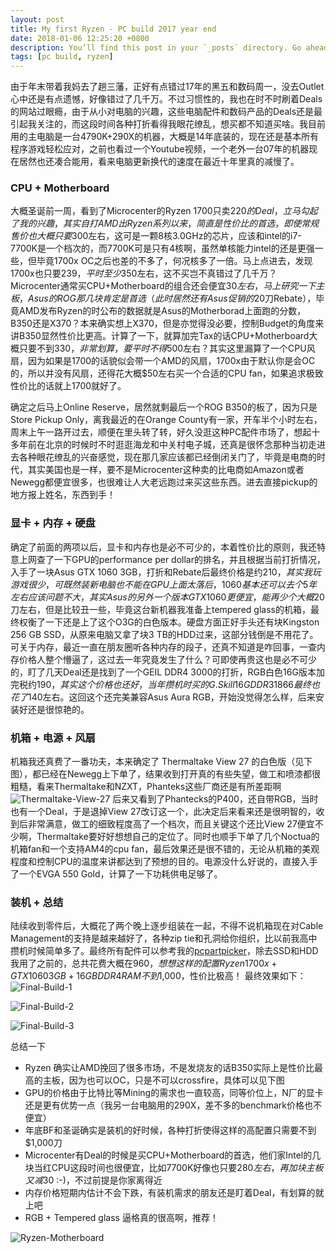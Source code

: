 ```yaml
---
layout: post
title: My first Ryzen - PC build 2017 year end
date: 2018-01-06 12:25:20 +0800
description: You’ll find this post in your `_posts` directory. Go ahead and edit it and re-build the site to see your changes. # Add post description (optional)
tags: [pc build, ryzen]
---
```


由于年末带着我妈去了趟三藩，正好有点错过17年的黑五和数码周一，没去Outlet心中还是有点遗憾，好像错过了几千万。不过习惯性的，我也在时不时刷着Deals的网站过眼瘾，由于从小对电脑的兴趣，这些电脑配件和数码产品的Deals还是最引起我关注的，而这段时间各种打折看得我眼花缭乱，想买都不知道买啥。我目前用的主电脑是一台4790K+290X的机器，大概是14年底装的，现在还是基本所有程序游戏轻松应对，之前也看过一个Youtube视频，一个老外一台07年的机器现在居然也还凑合能用，看来电脑更新换代的速度在最近十年里真的减慢了。

### CPU + Motherboard
大概圣诞前一周，看到了Microcenter的Ryzen 1700只卖$220的Deal，立马勾起了我的兴趣，其实自打AMD出Ryzen系列以来，简直是性价比的首选，即使常规售价也大概只要$300左右，这可是一颗8核3.0GHz的芯片，应该和intel的i7-7700K是一个档次的，而7700K可是只有4核啊，虽然单核能力intel的还是更强一些，但毕竟1700x OC之后也差的不多了，何况核多了一倍。马上点进去，发现1700x也只要$239，平时至少$350左右，这不买岂不真错过了几千万？Microcenter通常买CPU+Motherboard的组合还会便宜$30左右，马上研究一下主板，Asus的ROG那几块肯定是首选（此时居然还有Asus促销的$20刀Rebate），毕竟AMD发布Ryzen的时公布的数据就是Asus的Motherborad上面跑的分数，B350还是X370？本来确实想上X370，但是亦觉得没必要，控制Budget的角度来讲B350显然性价比更高。计算了一下，就算加完Tax的话CPU+Motherboard大概只要不到$330，非常划算，要平时不得$500左右？其实这里漏算了一个CPU风扇，因为如果是1700的话貌似会带一个AMD的风扇，1700x由于默认你是会OC的，所以并没有风扇，还得花大概$50左右买一个合适的CPU fan，如果追求极致性价比的话就上1700就好了。

确定之后马上Online Reserve，居然就剩最后一个ROG B350的板了，因为只是Store Pickup Only，离我最近的在Orange County有一家，开车半个小时左右，周末上午一路开过去，顺便在里头转了转，好久没逛这种PC配件市场了，想起十多年前在北京的时候时不时逛逛海龙和中关村电子城，还真是很怀念那种当初走进去各种眼花缭乱的兴奋感觉，现在那几家应该都已经倒闭关门了，毕竟是电商的时代，其实美国也是一样，要不是Microcenter这种卖的比电商如Amazon或者Newegg都便宜很多，也很难让人大老远跑过来买这些东西。进去直接pickup的地方报上姓名，东西到手！

### 显卡 + 内存 + 硬盘
确定了前面的两项以后，显卡和内存也是必不可少的，本着性价比的原则，我还特意上网查了一下GPU的performance per dollar的排名，并且根据当前打折情况，入手了一块Asus GTX 1060 3GB，打折和Rebate后最终价格是约$210，其实我玩游戏很少，可既然装新电脑也不能在GPU上面太落后，1060基本还可以去个5年左右应该问题不大，其实Asus的另外一个版本GTX1060更便宜，能再少个大概$20刀左右，但是比较丑一些，毕竟这台新机器我准备上tempered glass的机箱，最终权衡了一下还是上了这个O3G的白色版本。硬盘方面正好手头还有块Kingston 256 GB SSD，从原来电脑又拿了块3 TB的HDD过来，这部分钱倒是不用花了。可关于内存，最近一直在朋友圈听各种内存的段子，还真不知道是咋回事，一查内存价格人整个懵逼了，这过去一年究竟发生了什么？可即使再贵这也是必不可少的，盯了几天Deal还是找到了一个GEIL DDR4 3000的打折，RGB白色16G版本加完税约$190，其实这个价格也还好，当年攒机时买的G.Skill 16G DDR3 1866最终也花了$140左右。这回这个还完美兼容Asus Aura RGB，开始没觉得怎么样，后来安装好还是很惊艳的。
### 机箱 + 电源 + 风扇
机箱我还真费了一番功夫，本来确定了 Thermaltake View 27 的白色版（见下图），都已经在Newegg上下单了，结果收到打开真的有些失望，做工和喷漆都很粗糙，看来Thermaltake和NZXT，Phanteks这些厂商还是有所差距啊
![Thermaltake-View-27]({{site.baseurl}}/assets/img/thermaltake-view27.jpg)
后来又看到了Phantecks的P400，还自带RGB，当时也有一个Deal，于是退掉View 27改订这一个，此决定后来看来还是很明智的，收到后非常满意，做工的细致程度高了一个档次，而且关键这个还比View 27便宜不少啊，Thermaltake要好好想想自己的定位了。同时也顺手下单了几个Noctua的机箱fan和一个支持AM4的cpu fan，最后效果还是很不错的，无论从机箱的美观程度和控制CPU的温度来讲都达到了预想的目的。电源没什么好说的，直接入手了一个EVGA 550 Gold，计算了一下功耗供电足够了。

### 装机 + 总结
陆续收到零件后，大概花了两个晚上逐步组装在一起，不得不说机箱现在对Cable Management的支持是越来越好了，各种zip tie和孔洞给你组织，比以前我高中攒机时候简单多了。最终所有配件可以参考我的[pcpartpicker](https://pcpartpicker.com/list/VyMPtJ "Snow White Build")，除去SSD和HDD我用了之前的，总共花费大概在$960，想想这样的配置Ryzen 1700x + GTX 1060 3GB + 16GB DDR4 RAM 不到$1,000，性价比极高！
最终效果如下：
![Final-Build-1]({{site.baseurl}}/assets/img/pc-build1.jpg)

![Final-Build-2]({{site.baseurl}}/assets/img/pc-build2.jpg)

![Final-Build-3]({{site.baseurl}}/assets/img/pc-build3.jpg)

总结一下
* Ryzen 确实让AMD挽回了很多市场，不是发烧友的话B350实际上是性价比最高的主板，因为也可以OC，只是不可以crossfire，具体可以见下图
* GPU的价格由于比特比等Mining的需求也一直较高，同等价位上，N厂的显卡还是更有优势一点（我另一台电脑用的290X，差不多的benchmark价格也不便宜）
* 年底BF和圣诞确实是装机的好时候，各种打折使得这样的高配置只需要不到$1,000刀
* Microcenter有Deal的时候是买CPU+Motherboard的首选，他们家Intel的几块当红CPU这段时间也很便宜，比如7700K好像也只要$280左右，再加块主板又减$30 :-)，不过前提是你家离得近
* 内存价格短期内估计不会下跌，有装机需求的朋友还是盯着Deal，有划算的就上吧
* RGB + Tempered glass 逼格真的很高啊，推荐！

![Ryzen-Motherboard]({{site.baseurl}}/assets/img/pc-build4.jpg)
